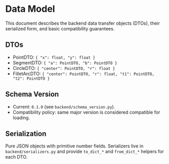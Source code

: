 # Data Model

This document describes the backend data transfer objects (DTOs), their serialized form, and basic compatibility guarantees.

## DTOs

- PointDTO: `{ "x": float, "y": float }`
- SegmentDTO: `{ "a": PointDTO, "b": PointDTO }`
- CircleDTO: `{ "center": PointDTO, "r": float }`
- FilletArcDTO: `{ "center": PointDTO, "r": float, "t1": PointDTO, "t2": PointDTO }`

## Schema Version

- Current: `0.1.0` (see `backend/schema_version.py`).
- Compatibility policy: same major version is considered compatible for loading.

## Serialization

Pure JSON objects with primitive number fields. Serializers live in `backend/serializers.py` and provide `to_dict_*` and `from_dict_*` helpers for each DTO.

